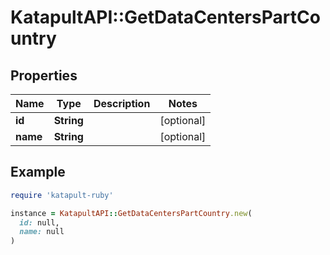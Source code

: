 # KatapultAPI::GetDataCentersPartCountry

## Properties

| Name | Type | Description | Notes |
| ---- | ---- | ----------- | ----- |
| **id** | **String** |  | [optional] |
| **name** | **String** |  | [optional] |

## Example

```ruby
require 'katapult-ruby'

instance = KatapultAPI::GetDataCentersPartCountry.new(
  id: null,
  name: null
)
```

